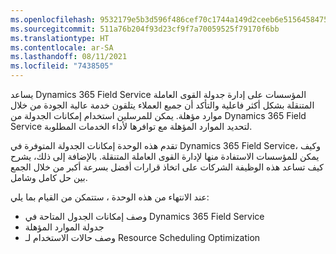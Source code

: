 ```yaml
---
ms.openlocfilehash: 9532179e5b3d596f486cef70c1744a149d2ceeb6e51564584750c70332a9b669
ms.sourcegitcommit: 511a76b204f93d23cf9f7a70059525f79170f6bb
ms.translationtype: HT
ms.contentlocale: ar-SA
ms.lasthandoff: 08/11/2021
ms.locfileid: "7438505"
---
```

يساعد Dynamics 365 Field Service المؤسسات على إدارة جدولة القوى العاملة المتنقلة بشكل أكثر فاعلية والتأكد أن جميع العملاء يتلقون خدمة عالية الجودة من خلال موارد مؤهلة. يمكن للمرسلين استخدام إمكانات الجدولة من Dynamics 365 Field Service لتحديد الموارد المؤهلة مع توافرها لأداء الخدمات المطلوبة.

تقدم هذه الوحدة إمكانات الجدولة المتوفرة في Dynamics 365 Field Service، وكيف يمكن للمؤسسات الاستفادة منها لإدارة القوى العاملة المتنقلة. بالإضافة إلى ذلك، يشرح كيف تساعد هذه الوظيفة الشركات على اتخاذ قرارات أفضل بسرعة أكبر من خلال الجمع بين حل كامل وشامل.

عند الانتهاء من هذه الوحدة ، ستتمكن من القيام بما يلي:

 -  وصف إمكانات الجدول المتاحة في Dynamics 365 Field Service
 -  جدولة الموارد المؤهلة
 -  وصف حالات الاستخدام لـ Resource Scheduling Optimization
